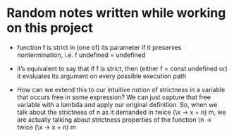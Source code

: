 # Random notes written while working on this project

- function f is strict in (one of) its parameter if it preserves nontermination, i.e. f undefined = undefined

- it’s equivalent to say that if f is strict, then (either f = const undefined or) it evaluates its argument on every possible execution path

- How can we extend this to our intuitive notion of strictness in a variable that occurs free in some expression? We can just capture that free variable with a lambda and apply our original definition. So, when we talk about the strictness of n as it demanded in twice (\x -> x + n) m, we are actually talking about strictness properties of the function \n -> twice (\x -> x + n) m
